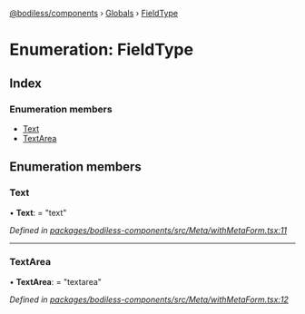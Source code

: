 [@bodiless/components](../README.md) › [Globals](../globals.md) › [FieldType](fieldtype.md)

# Enumeration: FieldType

## Index

### Enumeration members

* [Text](fieldtype.md#text)
* [TextArea](fieldtype.md#textarea)

## Enumeration members

###  Text

• **Text**: = "text"

*Defined in [packages/bodiless-components/src/Meta/withMetaForm.tsx:11](https://github.com/johnsonandjohnson/Bodiless-JS/blob/6bf6b1f/packages/bodiless-components/src/Meta/withMetaForm.tsx#L11)*

___

###  TextArea

• **TextArea**: = "textarea"

*Defined in [packages/bodiless-components/src/Meta/withMetaForm.tsx:12](https://github.com/johnsonandjohnson/Bodiless-JS/blob/6bf6b1f/packages/bodiless-components/src/Meta/withMetaForm.tsx#L12)*
